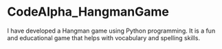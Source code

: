 # CodeAlpha_HangmanGame
I have developed a Hangman game using Python programming. It is a fun and educational game that helps with vocabulary and spelling skills.
